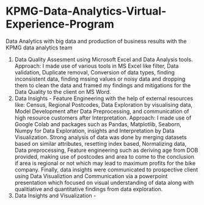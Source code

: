 # KPMG-Data-Analytics-Virtual-Experience-Program
Data Analytics with big data and production of business results with the KPMG data analytics team
1) Data Quality Assesment using Microsoft Excel and Data Analysis tools.
   Approach: I made use of various tools in MS Excel like filter, Data validation, Duplicate removal, Conversion of data types, finding inconsistent data, finding mssing values or              noisy data and dropping them to clean the data and framed my findings and mitigations for the Data Quality to the client on MS Word.
2) Data Insights - Feature Engineering with the help of external resources like: Census, Regional Postcodes, Data Exploration by visualising data, Model Development after Data Preprocessing, and communication of high resource customers after Interpretation.
   Approach: I made use of Google Colab and packages such as Pandas, Matplotlib, Seaborn, Numpy for Data Exploration, insights and Interpretation by Data Visualization. Strong                  analysis of data was done by merging datasets based on similar attributes, resetting index based, Normalizing data, Data preprocessing, Feature engineering such as
             deriving age from DOB provided, making use of postcodes and area to come to the conclusion if area is regional or not which may lead to maximum profits for the bike
             company. 
             Finally, data insights were communicated to prospective client using Data Visualiztion and Communication via a powerpoint presentation which focused on visual
             understanding of data along with qualitiative and quantitative findings from data exploration.
3) Data Insights and Visualization - 


